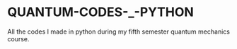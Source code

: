 # QUANTUM-CODES-_-PYTHON
All the codes I made in python during my fifth semester quantum mechanics course.
